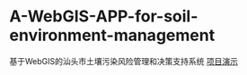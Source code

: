 # A-WebGIS-APP-for-soil-environment-management
基于WebGIS的汕头市土壤污染风险管理和决策支持系统
[项目演示](https://www.bilibili.com/video/BV1ag411z7ui/?spm_id_from=333.999.0.0&vd_source=fd9bc2b442680b45be4964ade8791110)
